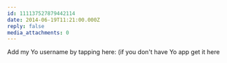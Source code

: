 ```yaml
---
id: 111137527879442114
date: 2014-06-19T11:21:00.000Z
reply: false
media_attachments: 0
---
```


Add my Yo username by tapping here: (if you don't have Yo app get it here ​​​​

